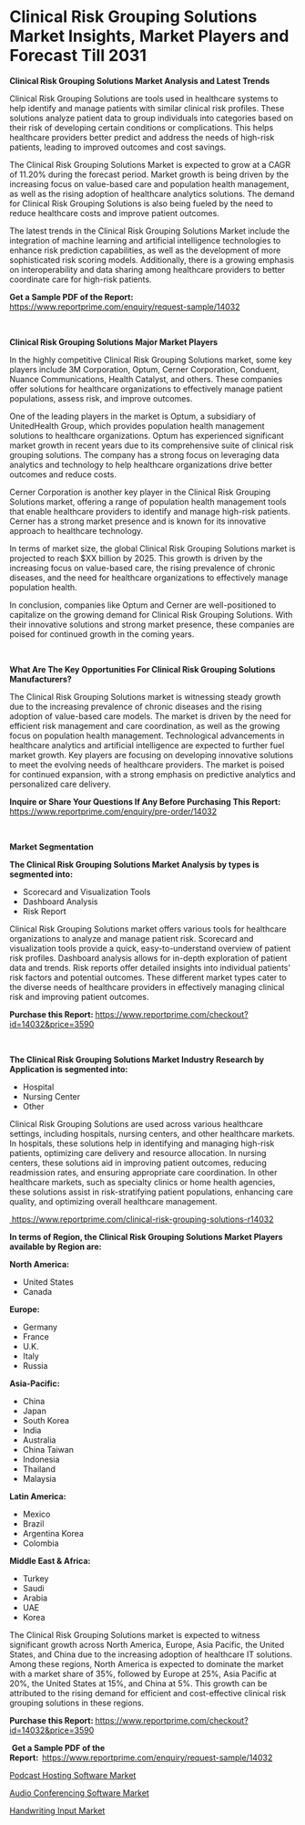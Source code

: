 <p><h1>Clinical Risk Grouping Solutions Market Insights, Market Players and Forecast Till 2031</h1></p><p><strong>Clinical Risk Grouping Solutions Market Analysis and Latest Trends</strong></p>
<p><p>Clinical Risk Grouping Solutions are tools used in healthcare systems to help identify and manage patients with similar clinical risk profiles. These solutions analyze patient data to group individuals into categories based on their risk of developing certain conditions or complications. This helps healthcare providers better predict and address the needs of high-risk patients, leading to improved outcomes and cost savings.</p><p>The Clinical Risk Grouping Solutions Market is expected to grow at a CAGR of 11.20% during the forecast period. Market growth is being driven by the increasing focus on value-based care and population health management, as well as the rising adoption of healthcare analytics solutions. The demand for Clinical Risk Grouping Solutions is also being fueled by the need to reduce healthcare costs and improve patient outcomes.</p><p>The latest trends in the Clinical Risk Grouping Solutions Market include the integration of machine learning and artificial intelligence technologies to enhance risk prediction capabilities, as well as the development of more sophisticated risk scoring models. Additionally, there is a growing emphasis on interoperability and data sharing among healthcare providers to better coordinate care for high-risk patients.</p></p>
<p><strong>Get a Sample PDF of the Report:&nbsp;</strong> <a href="https://www.reportprime.com/enquiry/request-sample/14032">https://www.reportprime.com/enquiry/request-sample/14032</a></p>
<p>&nbsp;</p>
<p><strong>Clinical Risk Grouping Solutions Major Market Players</strong></p>
<p><p>In the highly competitive Clinical Risk Grouping Solutions market, some key players include 3M Corporation, Optum, Cerner Corporation, Conduent, Nuance Communications, Health Catalyst, and others. These companies offer solutions for healthcare organizations to effectively manage patient populations, assess risk, and improve outcomes.</p><p>One of the leading players in the market is Optum, a subsidiary of UnitedHealth Group, which provides population health management solutions to healthcare organizations. Optum has experienced significant market growth in recent years due to its comprehensive suite of clinical risk grouping solutions. The company has a strong focus on leveraging data analytics and technology to help healthcare organizations drive better outcomes and reduce costs.</p><p>Cerner Corporation is another key player in the Clinical Risk Grouping Solutions market, offering a range of population health management tools that enable healthcare providers to identify and manage high-risk patients. Cerner has a strong market presence and is known for its innovative approach to healthcare technology.</p><p>In terms of market size, the global Clinical Risk Grouping Solutions market is projected to reach $XX billion by 2025. This growth is driven by the increasing focus on value-based care, the rising prevalence of chronic diseases, and the need for healthcare organizations to effectively manage population health.</p><p>In conclusion, companies like Optum and Cerner are well-positioned to capitalize on the growing demand for Clinical Risk Grouping Solutions. With their innovative solutions and strong market presence, these companies are poised for continued growth in the coming years.</p></p>
<p>&nbsp;</p>
<p><strong>What Are The Key Opportunities For Clinical Risk Grouping Solutions Manufacturers?</strong></p>
<p><p>The Clinical Risk Grouping Solutions market is witnessing steady growth due to the increasing prevalence of chronic diseases and the rising adoption of value-based care models. The market is driven by the need for efficient risk management and care coordination, as well as the growing focus on population health management. Technological advancements in healthcare analytics and artificial intelligence are expected to further fuel market growth. Key players are focusing on developing innovative solutions to meet the evolving needs of healthcare providers. The market is poised for continued expansion, with a strong emphasis on predictive analytics and personalized care delivery.</p></p>
<p><strong>Inquire or Share Your Questions If Any Before Purchasing This Report:</strong> <a href="https://www.reportprime.com/enquiry/pre-order/14032">https://www.reportprime.com/enquiry/pre-order/14032</a></p>
<p>&nbsp;</p>
<p><strong>Market Segmentation</strong></p>
<p><strong>The Clinical Risk Grouping Solutions Market Analysis by types is segmented into:</strong></p>
<p><ul><li>Scorecard and Visualization Tools</li><li>Dashboard Analysis</li><li>Risk Report</li></ul></p>
<p><p>Clinical Risk Grouping Solutions market offers various tools for healthcare organizations to analyze and manage patient risk. Scorecard and visualization tools provide a quick, easy-to-understand overview of patient risk profiles. Dashboard analysis allows for in-depth exploration of patient data and trends. Risk reports offer detailed insights into individual patients' risk factors and potential outcomes. These different market types cater to the diverse needs of healthcare providers in effectively managing clinical risk and improving patient outcomes.</p></p>
<p><strong>Purchase this Report:&nbsp;</strong><a href="https://www.reportprime.com/checkout?id=14032&price=3590">https://www.reportprime.com/checkout?id=14032&price=3590</a></p>
<p>&nbsp;</p>
<p><strong>The Clinical Risk Grouping Solutions Market Industry Research by Application is segmented into:</strong></p>
<p><ul><li>Hospital</li><li>Nursing Center</li><li>Other</li></ul></p>
<p><p>Clinical Risk Grouping Solutions are used across various healthcare settings, including hospitals, nursing centers, and other healthcare markets. In hospitals, these solutions help in identifying and managing high-risk patients, optimizing care delivery and resource allocation. In nursing centers, these solutions aid in improving patient outcomes, reducing readmission rates, and ensuring appropriate care coordination. In other healthcare markets, such as specialty clinics or home health agencies, these solutions assist in risk-stratifying patient populations, enhancing care quality, and optimizing overall healthcare management.</p></p>
<p><a href="https://www.reportprime.com/clinical-risk-grouping-solutions-r14032">&nbsp;https://www.reportprime.com/clinical-risk-grouping-solutions-r14032</a></p>
<p><strong>In terms of Region, the Clinical Risk Grouping Solutions Market Players available by Region are:</strong></p>
<p>
    <p> <strong> North America: </strong>
        <ul>
            <li>United States</li>
            <li>Canada</li>
        </ul>
        </p> 
    <p> <strong> Europe: </strong>
        <ul>
            <li>Germany</li>
            <li>France</li>
            <li>U.K.</li>
            <li>Italy</li>
            <li>Russia</li>
        </ul>
        </p> 
    <p> <strong> Asia-Pacific: </strong>
        <ul>
            <li>China</li>
            <li>Japan</li>
            <li>South Korea</li>
            <li>India</li>
            <li>Australia</li>
            <li>China Taiwan</li>
            <li>Indonesia</li>
            <li>Thailand</li>
            <li>Malaysia</li>
        </ul>
        </p> 
    <p> <strong> Latin America: </strong>
        <ul>
            <li>Mexico</li>
            <li>Brazil</li>
            <li>Argentina Korea</li>
            <li>Colombia</li>
        </ul>
        </p> 
    <p> <strong> Middle East & Africa: </strong>
        <ul>
            <li>Turkey</li>
            <li>Saudi</li>
            <li>Arabia</li>
            <li>UAE</li>
            <li>Korea</li>
        </ul>
    </p>
    </p>
<p><p>The Clinical Risk Grouping Solutions market is expected to witness significant growth across North America, Europe, Asia Pacific, the United States, and China due to the increasing adoption of healthcare IT solutions. Among these regions, North America is expected to dominate the market with a market share of 35%, followed by Europe at 25%, Asia Pacific at 20%, the United States at 15%, and China at 5%. This growth can be attributed to the rising demand for efficient and cost-effective clinical risk grouping solutions in these regions.</p></p>
<p><strong>Purchase this Report: </strong><a href="https://www.reportprime.com/checkout?id=14032&price=3590">https://www.reportprime.com/checkout?id=14032&price=3590</a></p>
<p>&nbsp;<strong>Get a Sample PDF of the Report:&nbsp;&nbsp;</strong><a href="https://www.reportprime.com/enquiry/request-sample/14032">https://www.reportprime.com/enquiry/request-sample/14032</a></p>
<p><strong></strong></p>
<p><p><a href="https://github.com/kumertitash/Market-Research-Report-List-1/blob/main/podcast-hosting-software-market.md">Podcast Hosting Software Market</a></p><p><a href="https://issuu.com/reportprime-2/docs/audio-conferencing-software-market-size-2030.pptx">Audio Conferencing Software Market</a></p><p><a href="https://github.com/amapolalg/Market-Research-Report-List-1/blob/main/handwriting-input-market.md">Handwriting Input Market</a></p></p>